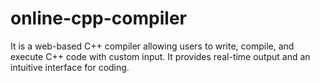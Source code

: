 # online-cpp-compiler
It is a web-based C++ compiler allowing users to write, compile, and execute C++ code with custom input. It provides real-time output and an intuitive interface for coding.    
